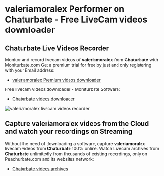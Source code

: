# valeriamoralex Performer on Chaturbate - Free LiveCam videos downloader

## Chaturbate Live Videos Recorder

Monitor and record livecam videos of **valeriamoralex** from **Chaturbate** with Moniturbate.com
Get a premium trial for free by just and only registering with your Email address:
* [valeriamoralex Premium videos downloader](https://moniturbate.com/request-demo-licence-key.html)

Free livecam videos downloader - Moniturbate Software:
* [Chaturbate videos downloader](https://moniturbate.com/moniturbate-download-software.html)

![valeriamoralex livecam videos recorder](https://peachurnet.com/templates/moniturbate-software.png)


## Capture valeriamoralex videos from the Cloud and watch your recordings on Streaming

Without the need of downloading a software, capture **valeriamoralex** livecam videos from **Chaturbate** 100% online.
Watch Livecam archives from **Chaturbate** unlimitedly from thousands of existing recordings, only on Peachurbate.com and its websites network:
* [Chaturbate videos archives](https://peachurnet.com/)